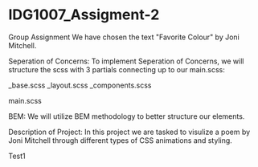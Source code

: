 # IDG1007_Assigment-2

Group Assignment
We have chosen the text "Favorite Colour" by Joni Mitchell.

Seperation of Concerns:
To implement Seperation of Concerns, we will structure the scss with 3 partials connecting up to our main.scss:

\_base.scss
\_layout.scss
\_components.scss

main.scss

BEM:
We will utilize BEM methodology to better structure our elements.

Description of Project:
In this project we are tasked to visulize a poem by Joni Mitchell through different types of CSS animations and styling.

Test1
